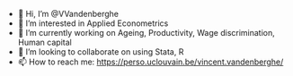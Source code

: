 - 👋 Hi, I’m @VVandenberghe
- 👀 I’m interested in Applied Econometrics 
- 🌱 I’m currently working on Ageing, Productivity, Wage discrimination, Human capital
- 💞️ I’m looking to collaborate on using Stata, R
- 📫 How to reach me: https://perso.uclouvain.be/vincent.vandenberghe/

<!---
VVandenberghe/VVandenberghe is a ✨ special ✨ repository because its `README.md` (this file) appears on your GitHub profile.
You can click the Preview link to take a look at your changes.
--->
